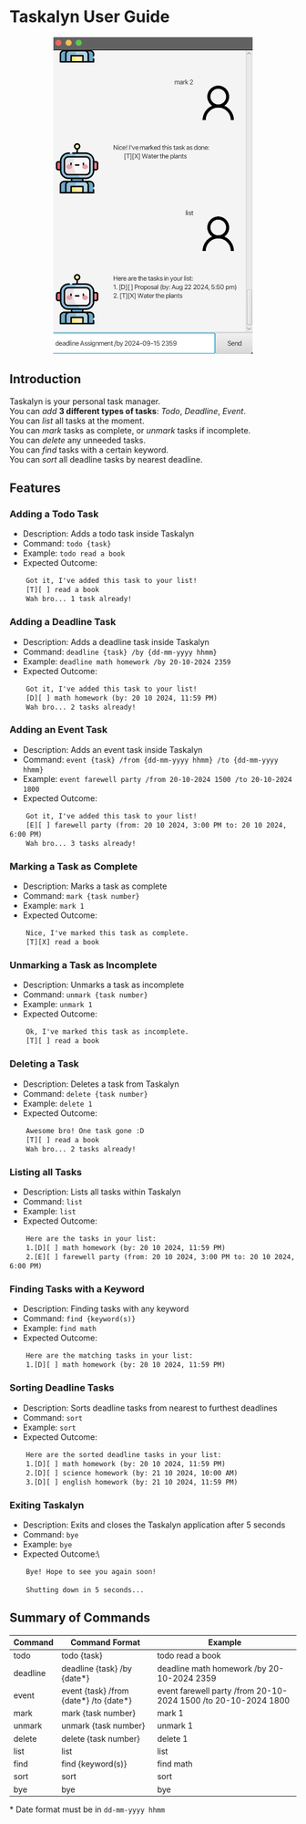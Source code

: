 # Taskalyn User Guide

<div align="center">
    <img src="Ui.png" alt="Taskalyn Screenshot" width="350">
</div>

## Introduction

Taskalyn is your personal task manager.\
You can *add* **3 different types of tasks**: *Todo*, *Deadline*, *Event*.\
You can *list* all tasks at the moment.\
You can *mark* tasks as complete, or *unmark* tasks if incomplete.\
You can *delete* any unneeded tasks.\
You can *find* tasks with a certain keyword.\
You can *sort* all deadline tasks by nearest deadline.

## Features
### Adding a Todo Task

- Description: Adds a todo task inside Taskalyn
- Command: `todo {task}` 
- Example: `todo read a book`
- Expected Outcome: 
```
    Got it, I've added this task to your list!
    [T][ ] read a book
    Wah bro... 1 task already! 
```

### Adding a Deadline Task

- Description: Adds a deadline task inside Taskalyn
- Command: `deadline {task} /by {dd-mm-yyyy hhmm}`
- Example: `deadline math homework /by 20-10-2024 2359`
- Expected Outcome:
```
    Got it, I've added this task to your list!
    [D][ ] math homework (by: 20 10 2024, 11:59 PM)
    Wah bro... 2 tasks already! 
```

### Adding an Event Task

- Description: Adds an event task inside Taskalyn
- Command: `event {task} /from {dd-mm-yyyy hhmm} /to {dd-mm-yyyy hhmm}`
- Example: `event farewell party /from 20-10-2024 1500 /to 20-10-2024 1800`
- Expected Outcome:
```
    Got it, I've added this task to your list!
    [E][ ] farewell party (from: 20 10 2024, 3:00 PM to: 20 10 2024, 6:00 PM)
    Wah bro... 3 tasks already! 
```

### Marking a Task as Complete

- Description: Marks a task as complete
- Command: `mark {task number}`
- Example: `mark 1`
- Expected Outcome:
```
    Nice, I've marked this task as complete.
    [T][X] read a book
```

### Unmarking a Task as Incomplete

- Description: Unmarks a task as incomplete
- Command: `unmark {task number}`
- Example: `unmark 1`
- Expected Outcome:
```
    Ok, I've marked this task as incomplete.
    [T][ ] read a book
```

### Deleting a Task

- Description: Deletes a task from Taskalyn
- Command: `delete {task number}`
- Example: `delete 1`
- Expected Outcome:
```
    Awesome bro! One task gone :D
    [T][ ] read a book
    Wah bro... 2 tasks already! 
```

### Listing all Tasks

- Description: Lists all tasks within Taskalyn
- Command: `list`
- Example: `list`
- Expected Outcome:
```
    Here are the tasks in your list:
    1.[D][ ] math homework (by: 20 10 2024, 11:59 PM)
    2.[E][ ] farewell party (from: 20 10 2024, 3:00 PM to: 20 10 2024, 6:00 PM)
```

### Finding Tasks with a Keyword

- Description: Finding tasks with any keyword
- Command: `find {keyword(s)}`
- Example: `find math`
- Expected Outcome:
```
    Here are the matching tasks in your list:
    1.[D][ ] math homework (by: 20 10 2024, 11:59 PM)
```

### Sorting Deadline Tasks

- Description: Sorts deadline tasks from nearest to furthest deadlines
- Command: `sort`
- Example: `sort`
- Expected Outcome:
```
    Here are the sorted deadline tasks in your list:
    1.[D][ ] math homework (by: 20 10 2024, 11:59 PM)
    2.[D][ ] science homework (by: 21 10 2024, 10:00 AM)
    3.[D][ ] english homework (by: 21 10 2024, 11:59 PM)
```

### Exiting Taskalyn

- Description: Exits and closes the Taskalyn application after 5 seconds
- Command: `bye`
- Example: `bye`
- Expected Outcome:\
```
    Bye! Hope to see you again soon!
    
    Shutting down in 5 seconds...
```

## Summary of Commands

| Command  | Command Format                         | Example                                                        |  
|----------|----------------------------------------|----------------------------------------------------------------| 
| todo     | todo {task}                            | todo read a book                                               |
| deadline | deadline {task} /by {date*}            | deadline math homework /by 20-10-2024 2359                     | 
| event    | event {task} /from {date*} /to {date*} | event farewell party /from 20-10-2024 1500 /to 20-10-2024 1800 | 
| mark     | mark {task number}                     | mark 1                                                         | 
| unmark   | unmark {task number}                   | unmark 1                                                       | 
| delete   | delete {task number}                   | delete 1                                                       | 
| list     | list                                   | list                                                           | 
| find     | find {keyword(s)}                      | find math                                                      |
| sort     | sort                                   | sort                                                           | 
| bye      | bye                                    | bye                                                            |

\* Date format must be in `dd-mm-yyyy hhmm` 